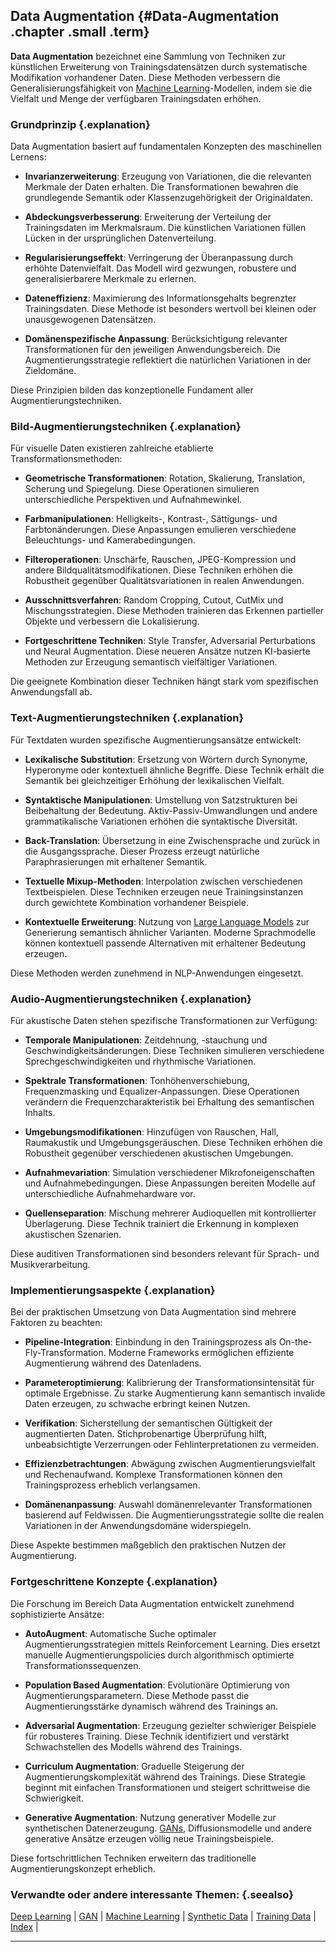 ## Data Augmentation {#Data-Augmentation .chapter .small .term}

**Data Augmentation** bezeichnet eine Sammlung von Techniken zur künstlichen Erweiterung von Trainingsdatensätzen durch systematische Modifikation vorhandener Daten.
Diese Methoden verbessern die Generalisierungsfähigkeit von [Machine Learning](#Machine-Learning)-Modellen, indem sie die Vielfalt und Menge der verfügbaren Trainingsdaten erhöhen.

### Grundprinzip {.explanation}

Data Augmentation basiert auf fundamentalen Konzepten des maschinellen Lernens:

- **Invarianzerweiterung**: Erzeugung von Variationen, die die relevanten Merkmale der Daten erhalten.
Die Transformationen bewahren die grundlegende Semantik oder Klassenzugehörigkeit der Originaldaten.

- **Abdeckungsverbesserung**: Erweiterung der Verteilung der Trainingsdaten im Merkmalsraum.
Die künstlichen Variationen füllen Lücken in der ursprünglichen Datenverteilung.

- **Regularisierungseffekt**: Verringerung der Überanpassung durch erhöhte Datenvielfalt.
Das Modell wird gezwungen, robustere und generalisierbarere Merkmale zu erlernen.

- **Dateneffizienz**: Maximierung des Informationsgehalts begrenzter Trainingsdaten.
Diese Methode ist besonders wertvoll bei kleinen oder unausgewogenen Datensätzen.

- **Domänenspezifische Anpassung**: Berücksichtigung relevanter Transformationen für den jeweiligen Anwendungsbereich.
Die Augmentierungsstrategie reflektiert die natürlichen Variationen in der Zieldomäne.

Diese Prinzipien bilden das konzeptionelle Fundament aller Augmentierungstechniken.

### Bild-Augmentierungstechniken {.explanation}

Für visuelle Daten existieren zahlreiche etablierte Transformationsmethoden:

- **Geometrische Transformationen**: Rotation, Skalierung, Translation, Scherung und Spiegelung.
Diese Operationen simulieren unterschiedliche Perspektiven und Aufnahmewinkel.

- **Farbmanipulationen**: Helligkeits-, Kontrast-, Sättigungs- und Farbtonänderungen.
Diese Anpassungen emulieren verschiedene Beleuchtungs- und Kamerabedingungen.

- **Filteroperationen**: Unschärfe, Rauschen, JPEG-Kompression und andere Bildqualitätsmodifikationen.
Diese Techniken erhöhen die Robustheit gegenüber Qualitätsvariationen in realen Anwendungen.

- **Ausschnittsverfahren**: Random Cropping, Cutout, CutMix und Mischungsstrategien.
Diese Methoden trainieren das Erkennen partieller Objekte und verbessern die Lokalisierung.

- **Fortgeschrittene Techniken**: Style Transfer, Adversarial Perturbations und Neural Augmentation.
Diese neueren Ansätze nutzen KI-basierte Methoden zur Erzeugung semantisch vielfältiger Variationen.

Die geeignete Kombination dieser Techniken hängt stark vom spezifischen Anwendungsfall ab.

### Text-Augmentierungstechniken {.explanation}

Für Textdaten wurden spezifische Augmentierungsansätze entwickelt:

- **Lexikalische Substitution**: Ersetzung von Wörtern durch Synonyme, Hyperonyme oder kontextuell ähnliche Begriffe.
Diese Technik erhält die Semantik bei gleichzeitiger Erhöhung der lexikalischen Vielfalt.

- **Syntaktische Manipulationen**: Umstellung von Satzstrukturen bei Beibehaltung der Bedeutung.
Aktiv-Passiv-Umwandlungen und andere grammatikalische Variationen erhöhen die syntaktische Diversität.

- **Back-Translation**: Übersetzung in eine Zwischensprache und zurück in die Ausgangssprache.
Dieser Prozess erzeugt natürliche Paraphrasierungen mit erhaltener Semantik.

- **Textuelle Mixup-Methoden**: Interpolation zwischen verschiedenen Textbeispielen.
Diese Techniken erzeugen neue Trainingsinstanzen durch gewichtete Kombination vorhandener Beispiele.

- **Kontextuelle Erweiterung**: Nutzung von [Large Language Models](#Large-Language-Model) zur Generierung semantisch ähnlicher Varianten.
Moderne Sprachmodelle können kontextuell passende Alternativen mit erhaltener Bedeutung erzeugen.

Diese Methoden werden zunehmend in NLP-Anwendungen eingesetzt.

### Audio-Augmentierungstechniken {.explanation}

Für akustische Daten stehen spezifische Transformationen zur Verfügung:

- **Temporale Manipulationen**: Zeitdehnung, -stauchung und Geschwindigkeitsänderungen.
Diese Techniken simulieren verschiedene Sprechgeschwindigkeiten und rhythmische Variationen.

- **Spektrale Transformationen**: Tonhöhenverschiebung, Frequenzmasking und Equalizer-Anpassungen.
Diese Operationen verändern die Frequenzcharakteristik bei Erhaltung des semantischen Inhalts.

- **Umgebungsmodifikationen**: Hinzufügen von Rauschen, Hall, Raumakustik und Umgebungsgeräuschen.
Diese Techniken erhöhen die Robustheit gegenüber verschiedenen akustischen Umgebungen.

- **Aufnahmevariation**: Simulation verschiedener Mikrofoneigenschaften und Aufnahmebedingungen.
Diese Anpassungen bereiten Modelle auf unterschiedliche Aufnahmehardware vor.

- **Quellenseparation**: Mischung mehrerer Audioquellen mit kontrollierter Überlagerung.
Diese Technik trainiert die Erkennung in komplexen akustischen Szenarien.

Diese auditiven Transformationen sind besonders relevant für Sprach- und Musikverarbeitung.

### Implementierungsaspekte {.explanation}

Bei der praktischen Umsetzung von Data Augmentation sind mehrere Faktoren zu beachten:

- **Pipeline-Integration**: Einbindung in den Trainingsprozess als On-the-Fly-Transformation.
Moderne Frameworks ermöglichen effiziente Augmentierung während des Datenladens.

- **Parameteroptimierung**: Kalibrierung der Transformationsintensität für optimale Ergebnisse.
Zu starke Augmentierung kann semantisch invalide Daten erzeugen, zu schwache erbringt keinen Nutzen.

- **Verifikation**: Sicherstellung der semantischen Gültigkeit der augmentierten Daten.
Stichprobenartige Überprüfung hilft, unbeabsichtigte Verzerrungen oder Fehlinterpretationen zu vermeiden.

- **Effizienzbetrachtungen**: Abwägung zwischen Augmentierungsvielfalt und Rechenaufwand.
Komplexe Transformationen können den Trainingsprozess erheblich verlangsamen.

- **Domänenanpassung**: Auswahl domänenrelevanter Transformationen basierend auf Feldwissen.
Die Augmentierungsstrategie sollte die realen Variationen in der Anwendungsdomäne widerspiegeln.

Diese Aspekte bestimmen maßgeblich den praktischen Nutzen der Augmentierung.

### Fortgeschrittene Konzepte {.explanation}

Die Forschung im Bereich Data Augmentation entwickelt zunehmend sophistizierte Ansätze:

- **AutoAugment**: Automatische Suche optimaler Augmentierungsstrategien mittels Reinforcement Learning.
Dies ersetzt manuelle Augmentierungspolicies durch algorithmisch optimierte Transformationssequenzen.

- **Population Based Augmentation**: Evolutionäre Optimierung von Augmentierungsparametern.
Diese Methode passt die Augmentierungsstärke dynamisch während des Trainings an.

- **Adversarial Augmentation**: Erzeugung gezielter schwieriger Beispiele für robusteres Training.
Diese Technik identifiziert und verstärkt Schwachstellen des Modells während des Trainings.

- **Curriculum Augmentation**: Graduelle Steigerung der Augmentierungskomplexität während des Trainings.
Diese Strategie beginnt mit einfachen Transformationen und steigert schrittweise die Schwierigkeit.

- **Generative Augmentation**: Nutzung generativer Modelle zur synthetischen Datenerzeugung.
[GANs](#GAN), Diffusionsmodelle und andere generative Ansätze erzeugen völlig neue Trainingsbeispiele.

Diese fortschrittlichen Techniken erweitern das traditionelle Augmentierungskonzept erheblich.

### Verwandte oder andere interessante Themen: {.seealso}

[Deep Learning](#Deep-Learning) |
[GAN](#GAN) |
[Machine Learning](#Machine-Learning) |
[Synthetic Data](#Synthetic-Data) |
[Training Data](#Training-Data) |
[Index](#Index) |

----


